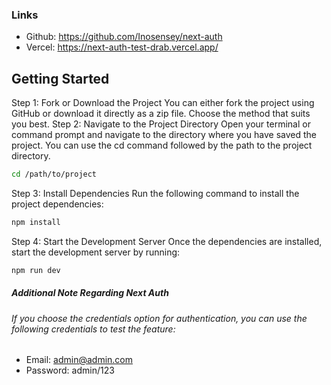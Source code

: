 ### Links
- Github: https://github.com/Inosensey/next-auth
- Vercel: https://next-auth-test-drab.vercel.app/

## Getting Started

Step 1: Fork or Download the Project
You can either fork the project using GitHub or download it directly as a zip file. Choose the method that suits you best.
Step 2: Navigate to the Project Directory
Open your terminal or command prompt and navigate to the directory where you have saved the project. You can use the cd command followed by the path to the project directory.
```bash
cd /path/to/project
```
Step 3: Install Dependencies
Run the following command to install the project dependencies:
```bash
npm install
```
Step 4: Start the Development Server
Once the dependencies are installed, start the development server by running:
```bash
npm run dev
```

##### Additional Note Regarding Next Auth
###### If you choose the credentials option for authentication, you can use the following credentials to test the feature:
- Email: admin@admin.com
- Password: admin/123